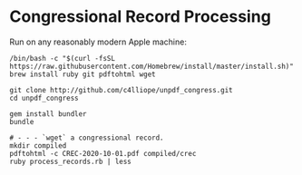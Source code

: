 # Congressional Record Processing

Run on any reasonably modern Apple machine:

```
/bin/bash -c "$(curl -fsSL https://raw.githubusercontent.com/Homebrew/install/master/install.sh)"
brew install ruby git pdftohtml wget

git clone http://github.com/c4lliope/unpdf_congress.git
cd unpdf_congress

gem install bundler
bundle
```

```
# - - - `wget` a congressional record.
mkdir compiled
pdftohtml -c CREC-2020-10-01.pdf compiled/crec
ruby process_records.rb | less
```
